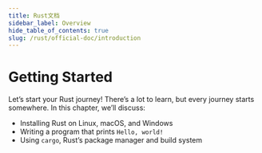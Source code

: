 ```yaml
---
title: Rust文档
sidebar_label: Overview
hide_table_of_contents: true
slug: /rust/official-doc/introduction
---
```


# Getting Started

Let’s start your Rust journey! There’s a lot to learn, but every journey starts somewhere. In this chapter, we’ll discuss:

- Installing Rust on Linux, macOS, and Windows
- Writing a program that prints `Hello, world!`
- Using `cargo`, Rust’s package manager and build system
